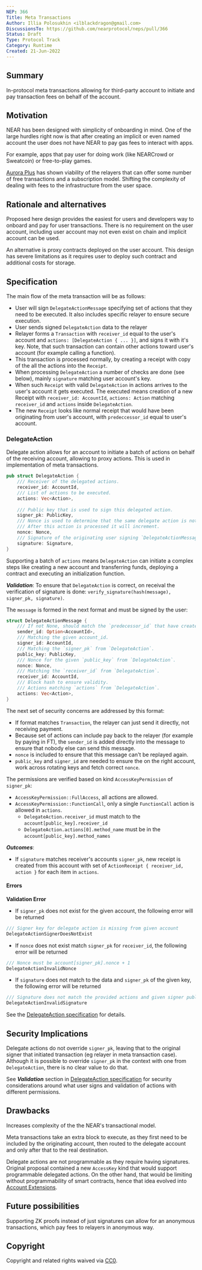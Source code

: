 ```yaml
---
NEP: 366
Title: Meta Transactions
Author: Illia Polosukhin <ilblackdragon@gmail.com>
DiscussionsTo: https://github.com/nearprotocol/neps/pull/366
Status: Draft
Type: Protocol Track
Category: Runtime
Created: 21-Jun-2022
---
```


## Summary

In-protocol meta transactions allowing for third-party account to initiate and pay transaction fees on behalf of the account.

## Motivation

NEAR has been designed with simplicity of onboarding in mind. One of the large hurdles right now is that after creating an implicit or even named account the user does not have NEAR to pay gas fees to interact with apps.

For example, apps that pay user for doing work (like NEARCrowd or Sweatcoin) or free-to-play games.

[Aurora Plus](https://aurora.plus) has shown viability of the relayers that can offer some number of free transactions and a subscription model. Shifting the complexity of dealing with fees to the infrastructure from the user space.

## Rationale and alternatives

Proposed here design provides the easiest for users and developers way to onboard and pay for user transactions.
There is no requirement on the user account, including user account may not even exist on chain and implicit account can be used.

An alternative is proxy contracts deployed on the user account.
This design has severe limitations as it requires user to deploy such contract and additional costs for storage.

## Specification

The main flow of the meta transaction will be as follows:
 - User will sign `DelegateActionMessage` specifying set of actions that they need to be executed. It also includes specific relayer to ensure secure execution.
 - User sends signed `DelegateAction` data to the relayer
 - Relayer forms a `Transaction` with `receiver_id` equal to the user's account and `actions: [DelegateAction { ... }]`, and signs it with it's key. Note, that such transaction can contain other actions toward user's account (for example calling a function).
 - This transaction is processed normally, by creating a receipt with copy of the all the actions into the `Receipt`.
 - When processing `DelegateAction` a number of checks are done (see below), mainly `signature` matching user account's key.
 - When such `Receipt` with valid `DelegateAction` in actions arrives to the user's account it gets executed. The executed means creation of a new Receipt with `receiver_id: AccountId`, `actions: Action` matching `receiver_id` and `actions` inside `DelegateAction`. 
 - The new `Receipt` looks like normal receipt that would have been originating from user's account, with `predeccessor_id` equal to user's account.

### DelegateAction

Delegate action allows for an account to initiate a batch of actions on behalf of the receiving account, allowing to proxy actions. This is used in implementation of meta transactions.

```rust
pub struct DelegateAction {
    /// Receiver of the delegated actions.
    receiver_id: AccountId,
    /// List of actions to be executed.
    actions: Vec<Action>,
 
    /// Public key that is used to sign this delegated action.
    signer_pk: PublicKey,
    /// Nonce is used to determine that the same delegate action is not sent twice by relayers and should match for given account's `signer_pk`. 
    /// After this action is processed it will increment.
    nonce: Nonce,
    /// Signature of the originating user signing `DelegateActionMessage` formed out of the data in the `DelegateAction`.
    signature: Signature,
}
```

 Supporting a batch of `actions` means `DelegateAction` can initiate a complex steps like creating a new account and transferring funds, deploying a contract and executing an initialization function.

***Validation***:
To ensure that `DelegateAction` is correct, on receival the verification of signature is done: `verify_signature(hash(message), signer_pk, signature)`.

The `message` is formed in the next format and must be signed by the user:
```rust
struct DelegateActionMessage {
    /// If not None, should match the `predecessor_id` that have created `DelegateAction`.
    sender_id: Option<AccountId>,
    /// Matching the given account_id.
    signer_id: AccountId,
    /// Matching the `signer_pk` from `DelegateAction`.
    public_key: PublicKey,
    /// Nonce for the given `public_key` from `DelegateAction`.
    nonce: Nonce,
    /// Matching the `receiver_id` from `DelegateAction`.
    receiver_id: AccountId,
    /// Block hash to ensure validity.
    /// Actions matching `actions` from `DelegateAction`.
    actions: Vec<Action>,
}
```

The next set of security concerns are addressed by this format:
 - If format matches `Transaction`, the relayer can just send it directly, not receiving payment.
 - Because set of actions can include pay back to the relayer (for example by paying in FT), the `sender_id` is added directly into the message to ensure that nobody else can send this message.
 - `nonce` is included to ensure that this message can't be replayed again.
 - `public_key` and `signer_id` are needed to ensure the on the right account, work across rotating keys and fetch correct `nonce`.

The permissions are verified based on kind `AccessKeyPermission` of `signer_pk`:
 - `AccessKeyPermission::FullAccess`, all actions are allowed.
 - `AccessKeyPermission::FunctionCall`, only a single `FunctionCall` action is allowed in `actions`. 
    - `DelegateAction.receiver_id` must match to the `account[public_key].receiver_id`
    - `DelegateAction.actions[0].method_name` must be in the `account[public_key].method_names`

***Outcomes***:
- If `signature` matches receiver's accounts `signer_pk`, new receipt is created from this account with set of `ActionReceipt { receiver_id, action }` for each item in `actions`. 

#### Errors

**Validation Error**
- If `signer_pk` does not exist for the given account, the following error will be returned
```rust
/// Signer key for delegate action is missing from given account
DelegateActionSignerDoesNotExist
```

- If `nonce` does not exist match `signer_pk` for  `receiver_id`, the following error will be returned
```rust
/// Nonce must be account[signer_pk].nonce + 1
DelegateActionInvalidNonce
```

- If `signature` does not match to the data and `signer_pk` of the given key, the following error will be returned
```rust
/// Signature does not match the provided actions and given signer public key.
DelegateActionInvalidSignature
```


See the [DelegateAction specification](specs/RuntimeSepc/Actions.md#DelegateAction) for details.

## Security Implications

Delegate actions do not override `signer_pk`, leaving that to the original signer that initiated transaction (eg relayer in meta transaction case). Although it is possible to override `signer_pk` in the context with one from `DelegateAction`, there is no clear value to do that.

See ***Validation*** section in [DelegateAction specification](specs/RuntimeSepc/Actions.md#DelegateAction) for security considerations around what user signs and validation of actions with different permissions.

## Drawbacks

Increases complexity of the the NEAR's transactional model.

Meta transactions take an extra block to execute, as they first need to be included by the originating account, then routed to the delegate account and only after that to the real destination.

Delegate actions are not programmable as they require having signatures. Original proposal contained a new `AccessKey` kind that would support programmable delegated actions. On the other hand, that would be limiting without programmability of smart contracts, hence that idea evolved into [Account Extensions](https://github.com/nearprotocol/neps/pull/346).

## Future possibilities

Supporting ZK proofs instead of just signatures can allow for an anonymous transactions, which pay fees to relayers in anonymous way.

## Copyright
[copyright]: #copyright

Copyright and related rights waived via [CC0](https://creativecommons.org/publicdomain/zero/1.0/).
